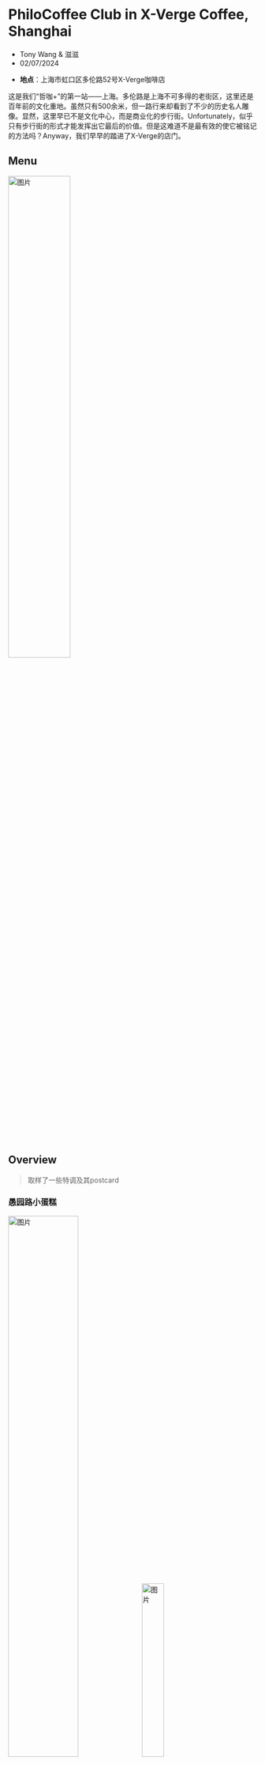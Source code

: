 # PhiloCoffee Club in X-Verge Coffee, Shanghai
- Tony Wang & 滋滋
- 02/07/2024


<!-- 内容大纲： 

 1. 今天喝到最喜欢的咖啡，一句话概括口感和风味（鼓励比喻引用手法）
 2. 今天参观珠宝的感受，比较喜欢哪个
 3. 今天印象最深刻的瞬间
 4. 自己的昵称，还有所属的大学/专业
     以上中英文皆可 -->

- **地点**：上海市虹口区多伦路52号X-Verge咖啡店

这是我们“哲咖+”的第一站——上海。多伦路是上海不可多得的老街区，这里还是百年前的文化重地。虽然只有500余米，但一路行来却看到了不少的历史名人雕像。显然，这里早已不是文化中心，而是商业化的步行街。Unfortunately，似乎只有步行街的形式才能发挥出它最后的价值。但是这难道不是最有效的使它被铭记的方法吗？Anyway，我们早早的踏进了X-Verge的店门。

## Menu
<img src="./0202_x_verge.assets/0206add/jmb.jpg" alt="图片" style="width: 50%; height: auto;">

## Overview
>取样了一些特调及其postcard
### 愚园路小蛋糕
<img src="./0202_x_verge.assets/0206add/xdgcard.jpg" alt="图片" style="width: 53%; height: auto;"> <img src="./0202_x_verge.assets/0206add/xdg.jpg" alt="图片" style="width: 30%; height: auto;">

### 十六铺码头
<img src="./0202_x_verge.assets/0206add/slpmt.jpg" alt="图片" style="width: 40%; height: auto;">

### 滨江绿地
<img src="./0202_x_verge.assets/0206add/bjldcard.jpg" alt="图片" style="width: 50%; height: auto;"><img src="./0202_x_verge.assets/cake.jpg" alt="图片" style="width: 28%; height: auto;">

>BTW,这些明信片的背面的上海街区画都是主理人请美术学院的学生画的
>
<img src="./0202_x_verge.assets/0206add/微信图片_202402061232361.jpg" alt="图片" style="width: 50%; height: auto;"> <img src="./0202_x_verge.assets/0206add/微信图片_20240206150636.jpg" alt="图片" style="width: 50%; height: auto;">

>这个杯子是川美的学生手作，而且是用柴窑烧制的，特别有原始之美 (滋滋：我看看我能不能为社团做一个再烧一个出来^_^)
>
<img src="./0202_x_verge.assets/cup1.jpg" alt="图片" style="width: 40%; height: auto;">

>认真烧肉桂的主理人
>
<img src="./0202_x_verge.assets/微信图片_202402042305581.jpg" alt="图片" style="width: 50%; height: auto;">

## ZJUI Senior ECE Holly

灼烧后的肉桂散发出温暖厚重的香料味**（茶色碧玺）**，柚子清酒与冷萃混合出柑橘调的轻盈淡雅**（衡山路之夜）**，抹茶奶盖一如既往的苦香的绿**（滨江绿地）**……因此被安利了甜牙齿的伯爵红茶酱等一系列！等开学后可以试试自制特调。

珠宝课程中，最有趣的莫过于黄金镀色，幻妙的渐变金属色配上精巧的结构设计，视觉上的轮转十分惊艳。镂空戒指的戒面花纹设计也别出一格，独特的上色效果让背景纹理区别于主体花纹，幽静地闪着碎碎的黑光，衬托着图腾般的主体符号。

## ZJUI Freshman EE Nico Marpaung
1.I prefer **Toffee Latte** cause I like something a little sweet.combined with some Chinese herbs makes the aroma very fragrant and added with some crunchy topping.
2. Visiting to museum jewelry, also Improve my general knowledge about what type of gem they used and how they made it. One of those jewelry that I like is The dragonfly they made it very detail and combine with many color(like rainbow colors).
3. The unforgettable memories I got are when I be able  to gather out with new friend, learnt diversity of coffee which something new for me, shared coffee to each other so we can try a lot of flavour.



## ZJUI Sophomore ME Yang:

我在哲咖社的第一次探店活动，来到的是上海多伦路上的X-Verge咖啡店，高雅现代珠宝与上海风特调咖啡的有机结合，是这家店最大的特点。老板对特调咖啡有着独特的理解，独创诸如十六铺码头，衡山路之夜这类咖啡酒精的混合饮料（非常的好喝），当然这就不提到“上海石库门”这杯特调，以石库门黄酒为基酒，外加盐等调味佐料，复刻《是故意的还是不小心》的表情包。这家店也有自己设计的珠宝首饰，钛金和珍珠的镶嵌体独具风格。

## 车大(SEU) Senior ME moe

### 最喜欢的饮品
<img src="./0202_x_verge.assets/image-20240203233426882.png" alt="图片" style="width: 50%; height: auto;">

### 参观珠宝的感受
<img src="./0202_x_verge.assets/image-20240203233501977.png" alt="图片" style="width: 70%; height: auto;">

### 印象最深刻的瞬间
<img src="./0202_x_verge.assets/image-20240203233526168.png" alt="图片" style="width: 50%; height: auto;">

## 南航 大四 航空航天 半个小时  

今天最喜欢的咖啡是绿地缤纷，确实如咖啡师所言，每一口的味道都与众不同，一开始的苦到中期的涩到后面的酸甜，富有层次感层层递进。对于珠宝最喜欢的是那个耳饰，鹦鹉螺的设计，每个角度都是不同的色彩，打在珠宝上更显精致，奇妙的是如此复杂的结构重量确实很轻。印象最深刻的瞬间便是咖啡师做咖啡，那种专注的神情。

## 东华大学 大四 新能源与光电材料  明倚天

2024年2月2日，与诸位朋友一起共聚多伦多路。多伦多路闹中取静，一排海派建筑坐落其中。在朦胧细雨中，海派建筑显得格外迷人，彰显着她的民国风情，又同时蕴藏着新时代的魅力。今天的活动主题地点：X-verge就坐落于此，一个静谧的、优雅的街道。

咖啡店的师傅穿着一身干练的西服，配以黑白两色咖啡罐中，分别储存着浅度烘培和深度烘培的咖啡豆子。咖啡店中的产品各异，最令我印象深刻的是“徐汇滨江绿地”，那是由咖啡、酒精、牛奶+柠檬酸，辅以抹茶的调制饮料。入口微酸，随后是来自于酸奶的酸甜滑润的口感盈于嘴唇，最后是抹茶的清香与微甜收尾，整体浑然天成，富有层次，让人不禁赞叹师傅调制手法之高超。

接着是珠宝参观。首先映入眼帘的是黄金制品，其中尤其以黄金戒指令人注目。黄金戒指是私人定制的，在戒指表面可以刻上客户想要的字母、文字或图案。在经过一番精心雕琢之后，再附上一层哑光黑的镀层，使得戒指不仅拥有黄金的金属光泽，同时又拥有了一份黑色的致雅。戒指的指环连接处亦是可以设计的，可以根据客户需要加上合适的条纹或图案。另外一份impressive的作品是该品牌的新品：一种由“钛金”制备的产品，即通过特殊工艺，使得产品具有绚丽的颜色，再加以钻石和珍珠的衬托，使得整个饰品在不同角度看具有不同的光泽和色彩。同时，该产品为了减免同行的盗版抄袭，提升了工艺难度。该钛金饰品的躯干部分呈丝状，工艺上却需要在细如发丝的钛金表面进行抛光。如此卓越的工艺使得我这位材料学生感到不可思议和感慨。

不管是咖啡还是珠宝，现在的问题在于，是否我们会愿意为“设计”，为“卓越”，为她的突出的highlight买单。我相信，随着社会的高质量发展，社会整体的富裕程度和审美水平都会提高，届时，我们的市场上会有更多具有“设计感”，拥有设计师“态度”和“风格”的产品出现，并逐渐成为主流。

## ZJUI Freshman EE 滋滋

多伦路有老上海独特的风味，中西结合的建筑，石块铺就的地面。X-verge不同于普通的咖啡店，这之中有一半的店面有关定制珠宝，而且，和我们的“前菜”台湾咖啡馆木结构带来的偏棕的色调和慵懒的的氛围不同，色调偏灰的店面以及棱角分明的吧台和卡座告诉我这里独具一格的现代感。当然，这样的店内装潢也和其另一半珠宝的部分相得益彰。

这里的特调不会踩雷。当然那款香料味很重还带点辣味的除外。我最喜欢的是“衡山路之夜“，淡淡的酒味，果味以及咖啡味调和的恰到好处，所以我决定以后尝试自调。肉桂摩卡着实为摩卡添上了独特的一笔风味。hhh每杯特调上的干花碎对品鉴风味帮助十分大。

在和主理人以及珠宝part的主理人聊天的过程中，我们探讨了国内消费文化以及各个城市居民生活品味的情况。其实在大陆能认真品咖啡，参与咖啡文化建构人比较少，大众对其的认可度是在的，但是认识程度及其浅薄。主理人还和我交流了杭州为什么是”美食荒漠“，在他看来这主要由于消费场所和主城区之间割裂导致的。lol作为一个杭州人，其实我之前对于这些因素都没有考虑过呢。
总之，特调为一绝，主理人有趣又帅气，咖啡和珠宝的结合耳目一新。<!--这是一个和我未来的npy约会的绝佳场所。(^_^)-->

### 最喜欢的一杯：衡山路之夜
层次丰富，恰到好处

<img src="./0202_x_verge.assets/hslzy.jpg" alt="图片" style="width: 50%; height: auto;">
<!-- 这里调整图片大小 -->


## 小记

#### PS1:我们这帮工科生似乎被误会成哲学生了哈哈哈

<img src="./0202_x_verge.assets/image-20240204121535443.png" alt="图片" style="width: 50%; height: auto;">


#### PS2:今天产出了很多表情包啊啊啊

这里就不展示太多了

<img src="./0202_x_verge.assets/meme.png" alt="图片" style="width: 50%; height: auto;">

## Enjoy coffee together!
哲咖+上海站圆满结束，欢迎下次一起饮咖，探索跨界的魅力！
<img src="./0202_x_verge.assets/group_photo.jpg" alt="图片" style="width: 70%; height: auto;">
